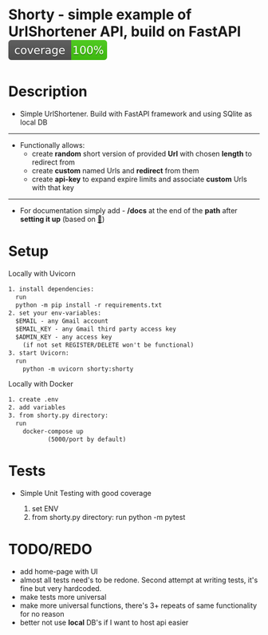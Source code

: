 # Shorty - simple example of UrlShortener API, build on FastAPI ![Test](coverage-badge.svg)
# Description
- Simple UrlShortener. Build with FastAPI framework and using SQlite as local DB
---------------------
- Functionally allows:
  - create **random** short version of provided **Url** with chosen **length** to redirect from
  - create **custom** named Urls and **redirect** from them
  - create **api-key** to expand expire limits and associate **custom** Urls with that key
---------------------
- For documentation simply add - **/docs** at the end of the **path** after **setting it up** (based on [:blue_book:](https://fastapi.tiangolo.com/advanced/extending-openapi/))
# Setup
  Locally with Uvicorn
      

    1. install dependencies:
      run
      python -m pip install -r requirements.txt
    2. set your env-variables:
      $EMAIL - any Gmail account
      $EMAIL_KEY - any Gmail third party access key
      $ADMIN_KEY - any access key
        (if not set REGISTER/DELETE won't be functional)
    3. start Uvicorn: 
      run
        python -m uvicorn shorty:shorty

Locally with Docker
           

    1. create .env
    2. add variables
    3. from shorty.py directory:
      run
        docker-compose up 
               (5000/port by default)
# Tests

- Simple Unit Testing with good coverage


    1. set ENV
    2. from shorty.py directory:
      run
        python -m pytest


# TODO/REDO
- add home-page with UI
- almost all tests need's to be redone. Second attempt at writing tests, it's fine but very hardcoded.
- make tests more universal
- make more universal functions, there's 3+ repeats of same functionality for no reason
- better not use **local** DB's if I want to host api easier
